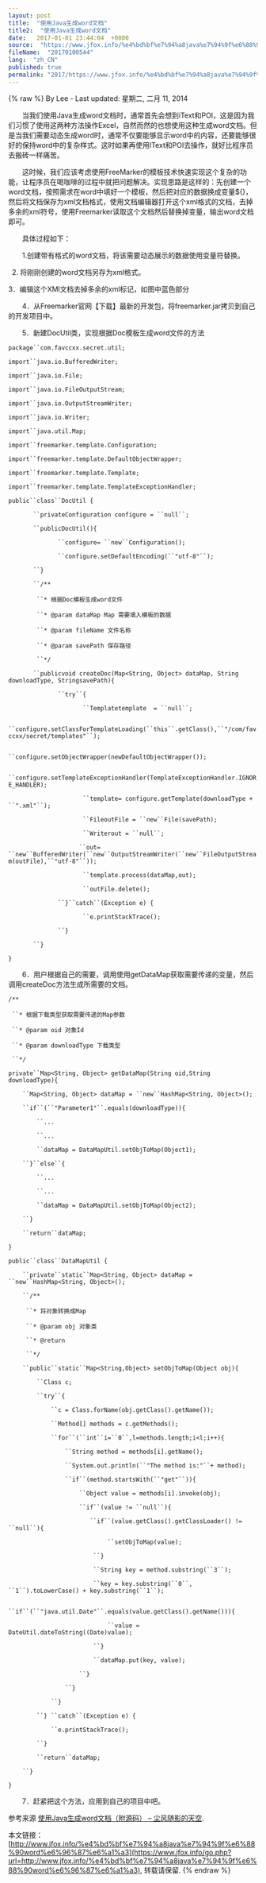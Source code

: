 ```yaml
---
layout: post
title:  "使用Java生成word文档"
title2:  "使用Java生成word文档"
date:   2017-01-01 23:44:04  +0800
source:  "https://www.jfox.info/%e4%bd%bf%e7%94%a8java%e7%94%9f%e6%88%90word%e6%96%87%e6%a1%a3.html"
fileName:  "20170100544"
lang:  "zh_CN"
published: true
permalink: "2017/https://www.jfox.info/%e4%bd%bf%e7%94%a8java%e7%94%9f%e6%88%90word%e6%96%87%e6%a1%a3.html"
---
```

{% raw %}
By Lee - Last updated: 星期二, 二月 11, 2014

　　当我们使用Java生成word文档时，通常首先会想到iText和POI，这是因为我们习惯了使用这两种方法操作Excel，自然而然的也想使用这种生成word文档。但是当我们需要动态生成word时，通常不仅要能够显示word中的内容，还要能够很好的保持word中的复杂样式。这时如果再使用IText和POI去操作，就好比程序员去搬砖一样痛苦。

　　这时候，我们应该考虑使用FreeMarker的模板技术快速实现这个复杂的功能，让程序员在喝咖啡的过程中就把问题解决。实现思路是这样的：先创建一个word文档，按照需求在word中填好一个模板，然后把对应的数据换成变量${}，然后将文档保存为xml文档格式，使用文档编辑器打开这个xml格式的文档，去掉多余的xml符号，使用Freemarker读取这个文档然后替换掉变量，输出word文档即可。

　　具体过程如下：

　　1.创建带有格式的word文档，将该需要动态展示的数据使用变量符替换。

2. 将刚刚创建的word文档另存为xml格式。

3．编辑这个XMl文档去掉多余的xml标记，如图中蓝色部分

　　4．从Freemarker官网【下载】最新的开发包，将freemarker.jar拷贝到自己的开发项目中。

　　5．新建DocUtil类，实现根据Doc模板生成word文件的方法

`package``com.favccxx.secret.util;`

`import``java.io.BufferedWriter;`

`import``java.io.File;`

`import``java.io.FileOutputStream;`

`import``java.io.OutputStreamWriter;`

`import``java.io.Writer;`

`import``java.util.Map;`

`import``freemarker.template.Configuration;`

`import``freemarker.template.DefaultObjectWrapper;`

`import``freemarker.template.Template;`

`import``freemarker.template.TemplateExceptionHandler;`

`public``class``DocUtil {`

`       ``privateConfiguration configure = ``null``;`

`       ``publicDocUtil(){`

`              ``configure= ``new``Configuration();`

`              ``configure.setDefaultEncoding(``"utf-8"``);`

`       ``}`

`       ``/**`

`        ``* 根据Doc模板生成word文件`

`        ``* @param dataMap Map 需要填入模板的数据`

`        ``* @param fileName 文件名称`

`        ``* @param savePath 保存路径`

`        ``*/`

`       ``publicvoid createDoc(Map<String, Object> dataMap, String downloadType, StringsavePath){`

`              ``try``{`

`                     ``Templatetemplate  = ``null``;`

`                     ``configure.setClassForTemplateLoading(``this``.getClass(),``"/com/favccxx/secret/templates"``);`

`                     ``configure.setObjectWrapper(newDefaultObjectWrapper());`

`                     ``configure.setTemplateExceptionHandler(TemplateExceptionHandler.IGNORE_HANDLER);`

`                     ``template= configure.getTemplate(downloadType + ``".xml"``);`

`                     ``FileoutFile = ``new``File(savePath);`

`                     ``Writerout = ``null``;`

`                     ``out= ``new``BufferedWriter(``new``OutputStreamWriter(``new``FileOutputStream(outFile),``"utf-8"``));                                    `

`                     ``template.process(dataMap,out);`

`                     ``outFile.delete();`

`              ``}``catch``(Exception e) {`

`                     ``e.printStackTrace();`

`              ``}`

`       ``}`

`}`

　　6．用户根据自己的需要，调用使用getDataMap获取需要传递的变量，然后调用createDoc方法生成所需要的文档。

`/**`

` ``* 根据下载类型获取需要传递的Map参数`

` ``* @param oid 对象Id`

` ``* @param downloadType 下载类型`

` ``*/`

`private``Map<String, Object> getDataMap(String oid,String downloadType){`

`    ``Map<String, Object> dataMap = ``new``HashMap<String, Object>();`

`    ``if``(``"Parameter1"``.equals(downloadType)){`

`        ``...`

`        ``...`

`        ``dataMap = DataMapUtil.setObjToMap(Object1);`

`    ``}``else``{`

`        ``...`

`        ``...`

`        ``dataMap = DataMapUtil.setObjToMap(Object2);`

`    ``}`

`    ``return``dataMap;`

`}`

`public``class``DataMapUtil {`

`    ``private``static``Map<String, Object> dataMap = ``new``HashMap<String, Object>();`

`    ``/**`

`     ``* 将对象转换成Map`

`     ``* @param obj 对象类`

`     ``* @return`

`     ``*/`

`    ``public``static``Map<String,Object> setObjToMap(Object obj){`

`        ``Class c;`

`        ``try``{`

`            ``c = Class.forName(obj.getClass().getName());`

`            ``Method[] methods = c.getMethods();`

`            ``for``(``int``i=``0``,l=methods.length;i<l;i++){`

`                ``String method = methods[i].getName();`

`                ``System.out.println(``"The method is:"``+ method);`

`                ``if``(method.startsWith(``"get"``)){`

`                    ``Object value = methods[i].invoke(obj);`

`                    ``if``(value != ``null``){`

`                        ``if``(value.getClass().getClassLoader() != ``null``){  `

`                            ``setObjToMap(value);`

`                        ``}`

`                        ``String key = method.substring(``3``);`

`                        ``key = key.substring(``0``, ``1``).toLowerCase() + key.substring(``1``);`

`                        ``if``(``"java.util.Date"``.equals(value.getClass().getName())){`

`                            ``value = DateUtil.dateToString((Date)value);`

`                        ``}`

`                        ``dataMap.put(key, value);`

`                    ``}`

`                ``}`

`            ``}`

`        ``} ``catch``(Exception e) {`

`            ``e.printStackTrace();`

`        ``}`

`        ``return``dataMap;`

`    ``}`

`}`

　　7．赶紧把这个方法，应用到自己的项目中吧。

参考来源 [使用Java生成word文档（附源码） – 尘风随影的天空](https://www.jfox.info/go.php?url=http://www.jfox.info/url.php?url=http%3A%2F%2Fgenuinecx.blog.51cto.com%2F2890523%2F1331115).

本文链接：[http://www.jfox.info/%e4%bd%bf%e7%94%a8java%e7%94%9f%e6%88%90word%e6%96%87%e6%a1%a3](https://www.jfox.info/go.php?url=http://www.jfox.info/%e4%bd%bf%e7%94%a8java%e7%94%9f%e6%88%90word%e6%96%87%e6%a1%a3), 转载请保留.
{% endraw %}